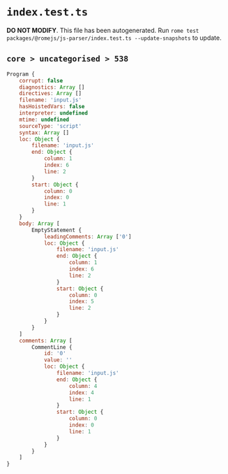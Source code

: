 # `index.test.ts`

**DO NOT MODIFY**. This file has been autogenerated. Run `rome test packages/@romejs/js-parser/index.test.ts --update-snapshots` to update.

## `core > uncategorised > 538`

```javascript
Program {
	corrupt: false
	diagnostics: Array []
	directives: Array []
	filename: 'input.js'
	hasHoistedVars: false
	interpreter: undefined
	mtime: undefined
	sourceType: 'script'
	syntax: Array []
	loc: Object {
		filename: 'input.js'
		end: Object {
			column: 1
			index: 6
			line: 2
		}
		start: Object {
			column: 0
			index: 0
			line: 1
		}
	}
	body: Array [
		EmptyStatement {
			leadingComments: Array ['0']
			loc: Object {
				filename: 'input.js'
				end: Object {
					column: 1
					index: 6
					line: 2
				}
				start: Object {
					column: 0
					index: 5
					line: 2
				}
			}
		}
	]
	comments: Array [
		CommentLine {
			id: '0'
			value: ''
			loc: Object {
				filename: 'input.js'
				end: Object {
					column: 4
					index: 4
					line: 1
				}
				start: Object {
					column: 0
					index: 0
					line: 1
				}
			}
		}
	]
}
```
